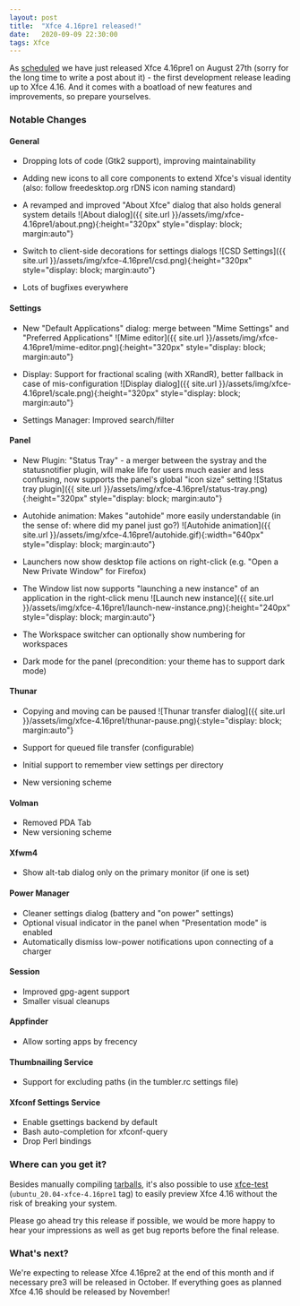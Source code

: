 ```yaml
---
layout: post
title:  "Xfce 4.16pre1 released!"
date:   2020-09-09 22:30:00
tags: Xfce
---
```


As [scheduled](https://wiki.xfce.org/releng/4.16/roadmap) we have just released Xfce 4.16pre1 on August 27th (sorry for the long time to write a post about it) - the first development release leading up to Xfce 4.16. And it comes with a boatload of new features and improvements, so prepare yourselves.

### Notable Changes

#### General

- Dropping lots of code (Gtk2 support), improving maintainability
- Adding new icons to all core components to extend Xfce's visual identity (also: follow freedesktop.org rDNS icon naming standard)
- A revamped and improved "About Xfce" dialog that also holds general system details
![About dialog]({{ site.url }}/assets/img/xfce-4.16pre1/about.png){:height="320px" style="display: block; margin:auto"}

- Switch to client-side decorations for settings dialogs
![CSD Settings]({{ site.url }}/assets/img/xfce-4.16pre1/csd.png){:height="320px" style="display: block; margin:auto"}

- Lots of bugfixes everywhere

#### Settings

- New "Default Applications" dialog: merge between "Mime Settings" and "Preferred Applications"
![Mime editor]({{ site.url }}/assets/img/xfce-4.16pre1/mime-editor.png){:height="320px" style="display: block; margin:auto"}

- Display: Support for fractional scaling (with XRandR), better fallback in case of mis-configuration
![Display dialog]({{ site.url }}/assets/img/xfce-4.16pre1/scale.png){:height="320px" style="display: block; margin:auto"}

- Settings Manager: Improved search/filter

#### Panel

- New Plugin: "Status Tray" - a merger between the systray and the statusnotifier plugin, will make life for users much easier and less confusing, now supports the panel's global "icon size" setting
![Status tray plugin]({{ site.url }}/assets/img/xfce-4.16pre1/status-tray.png){:height="320px" style="display: block; margin:auto"}

- Autohide animation: Makes "autohide" more easily understandable (in the sense of: where did my panel just go?)
![Autohide animation]({{ site.url }}/assets/img/xfce-4.16pre1/autohide.gif){:width="640px" style="display: block; margin:auto"}

- Launchers now show desktop file actions on right-click (e.g. "Open a New Private Window" for Firefox)
- The Window list now supports "launching a new instance" of an application in the right-click menu
![Launch new instance]({{ site.url }}/assets/img/xfce-4.16pre1/launch-new-instance.png){:height="240px" style="display: block; margin:auto"}

- The Workspace switcher can optionally show numbering for workspaces
- Dark mode for the panel (precondition: your theme has to support dark mode)

#### Thunar

- Copying and moving can be paused
![Thunar transfer dialog]({{ site.url }}/assets/img/xfce-4.16pre1/thunar-pause.png){:style="display: block; margin:auto"}

- Support for queued file transfer (configurable)
- Initial support to remember view settings per directory
- New versioning scheme

#### Volman
- Removed PDA Tab
- New versioning scheme

#### Xfwm4
- Show alt-tab dialog only on the primary monitor (if one is set)

#### Power Manager
- Cleaner settings dialog (battery and "on power" settings)
- Optional visual indicator in the panel when "Presentation mode" is enabled
- Automatically dismiss low-power notifications upon connecting of a charger

#### Session
- Improved gpg-agent support
- Smaller visual cleanups

#### Appfinder
- Allow sorting apps by frecency

#### Thumbnailing Service
- Support for excluding paths (in the tumbler.rc settings file)

#### Xfconf Settings Service
- Enable gsettings backend by default
- Bash auto-completion for xfconf-query
- Drop Perl bindings

### Where can you get it?

Besides manually compiling [tarballs](https://archive.xfce.org/xfce/4.16pre1/src/), it's also possible to use [xfce-test](https://github.com/schuellerf/xfce-test) (`ubuntu_20.04-xfce-4.16pre1` tag) to easily preview Xfce 4.16 without the risk of breaking your system.

Please go ahead try this release if possible, we would be more happy to hear your impressions as well as get bug reports before the final release.

### What's next?

We're expecting to release Xfce 4.16pre2 at the end of this month and if necessary pre3 will be released in October. If everything goes as planned Xfce 4.16 should be released by November!